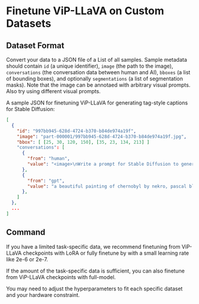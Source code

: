 # Finetune ViP-LLaVA on Custom Datasets

## Dataset Format

Convert your data to a JSON file of a List of all samples. Sample metadata should contain `id` (a unique identifier), `image` (the path to the image), `conversations` (the conversation data between human and AI), `bboxes` (a list of bounding boxes), and optionally `segmentations` (a list of segmentation masks). Note that the image can be annotaed with arbitrary visual prompts. Also try using different visual prompts. 

A sample JSON for finetuning ViP-LLaVA for generating tag-style captions for Stable Diffusion:

```json
[
  {
    "id": "997bb945-628d-4724-b370-b84de974a19f",
    "image": "part-000001/997bb945-628d-4724-b370-b84de974a19f.jpg",
    "bbox": [ [25, 30, 120, 150], [35, 23, 134, 213] ]
    "conversations": [
      {
        "from": "human",
        "value": "<image>\nWrite a prompt for Stable Diffusion to generate this image, foucsing on <bbox0> and <bbox1>."
      },
      {
        "from": "gpt",
        "value": "a beautiful painting of chernobyl by nekro, pascal blanche, john harris, greg rutkowski, sin jong hun, moebius, simon stalenhag. in style of cg art. ray tracing. cel shading. hyper detailed. realistic. ue 5. maya. octane render. "
      },
    ]
  },
  ...
]
```

## Command

If you have a limited task-specific data, we recommend finetuning from ViP-LLaVA checkpoints with LoRA or fully finetune by with a small learning rate like 2e-6 or 2e-7.

If the amount of the task-specific data is sufficient, you can also finetune from ViP-LLaVA checkpoints with full-model.

You may need to adjust the hyperparameters to fit each specific dataset and your hardware constraint.


